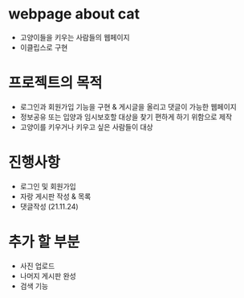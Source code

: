 # webpage about cat
* 고양이들을 키우는 사람들의 웹페이지
* 이클립스로 구현

# 프로젝트의 목적
* 로그인과 회원가입 기능을 구현 & 게시글을 올리고 댓글이 가능한 웹페이지
* 정보공유 또는 입양과 임시보호할 대상을 찾기 편하게 하기 위함으로 제작
* 고양이를 키우거나 키우고 싶은 사람들이 대상

# 진행사항
* 로그인 및 회원가입
* 자랑 게시판 작성 & 목록
* 댓글작성 (21.11.24)

# 추가 할 부분
* 사진 업로드
* 나머지 게시판 완성
* 검색 기능
